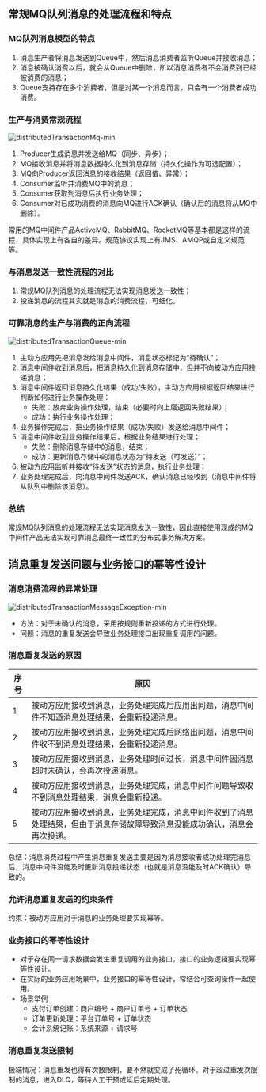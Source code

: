 ## 常规MQ队列消息的处理流程和特点

### MQ队列消息模型的特点
1. 消息生产者将消息发送到Queue中，然后消息消费者监听Queue并接收消息；
1. 消息被确认消费以后，就会从Queue中删除，所以消息消费者不会消费到已经被消费的消息；
1. Queue支持存在多个消费者，但是对某一个消息而言，只会有一个消费者成功消费。

### 生产与消费常规流程
![distributedTransactionMq-min](http://www.wailian.work/images/2019/01/23/distributedTransactionMq-min.png)
1. Producer生成消息并发送给MQ（同步、异步）；
1. MQ接收消息并将消息数据持久化到消息存储（持久化操作为可选配置）；
1. MQ向Producer返回消息的接收结果（返回值、异常）；
1. Consumer监听并消费MQ中的消息；
1. Consumer获取到消息后执行业务处理；
1. Consumer对已成功消费的消息向MQ进行ACK确认（确认后的消息将从MQ中删除）。

常用的MQ中间件产品ActiveMQ、RabbitMQ、RocketMQ等基本都是这样的流程，具体实现上有各自的差异。规范协议实现上有JMS、AMQP或自定义规范等。

### 与消息发送一致性流程的对比
1. 常规MQ队列消息的处理流程无法实现消息发送一致性；
1. 投递消息的流程其实就是消息的消费流程，可细化。

### 可靠消息的生产与消费的正向流程
![distributedTransactionQueue-min](https://www.wailian.work/images/2019/01/11/distributedTransactionQueue-min.png)

1. 主动方应用先把消息发给消息中间件，消息状态标记为“待确认”；
2. 消息中间件收到消息后，把消息持久化到消息存储中，但并不向被动方应用投递消息；
3. 消息中间件返回消息持久化结果（成功/失败），主动方应用根据返回结果进行判断如何进行业务操作处理：
    - 失败：放弃业务操作处理，结束（必要时向上层返回失败结果）；
    - 成功：执行业务操作处理；
4. 业务操作完成后，把业务操作结果（成功/失败）发送给消息中间件；
5. 消息中间件收到业务操作结果后，根据业务结果进行处理；
    - 失败：删除消息存储中的消息，结束；
    - 成功：更新消息存储中的消息状态为“待发送（可发送）”；
6. 被动方应用监听并接收“待发送”状态的消息，执行业务处理；
7. 业务处理完成后，向消息中间件发送ACK，确认消息已经收到（消息中间件将从队列中删除该消息）。

### 总结
常规MQ队列消息的处理流程无法实现消息发送一致性，因此直接使用现成的MQ中间件产品无法实现可靠消息最终一致性的分布式事务解决方案。

## 消息重复发送问题与业务接口的幂等性设计

### 消息消费流程的异常处理
![distributedTransactionMessageException-min](http://www.wailian.work/images/2019/01/23/distributedTransactionMessageException-min.png)

- 方法：对于未确认的消息，采用按规则重新投递的方式进行处理。
- 问题：消息的重复发送会导致业务处理接口出现重复调用的问题。

### 消息重复发送的原因
序号 | 原因
---|-------
1 | 被动方应用接收到消息，业务处理完成后应用出问题，消息中间件不知道消息处理结果，会重新投递消息。
2 | 被动方应用接收到消息，业务处理完成后网络出问题，消息中间件收不到消息处理结果，会重新投递消息。
3 | 被动方应用接收到消息，业务处理时间过长，消息中间件因消息超时未确认，会再次投递消息。
4 | 被动方应用接收到消息，业务处理完成，消息中间件问题导致收不到消息处理结果，消息会重新投递。
5 | 被动方应用接收到消息，业务处理完成，消息中间件收到了消息处理结果，但由于消息存储故障导致消息没能成功确认，消息会再次投递。

总结：消息消费过程中产生消息重复发送主要是因为消息接收者成功处理完消息后，消息中间件没能及时更新消息投递状态（也就是消息没能及时ACK确认）导致的。

### 允许消息重复发送的约束条件
约束：被动方应用对于消息的业务处理要实现幂等。

### 业务接口的幂等性设计
- 对于存在同一请求数据会发生重复调用的业务接口，接口的业务逻辑要实现幂等性设计。
- 在实际的业务应用场景中，业务接口的幂等性设计，常结合可查询操作一起使用。
- 场景举例
    - 支付订单创建：商户编号 + 商户订单号 + 订单状态
    - 订单更新处理：平台订单号 + 订单状态
    - 会计系统记账：系统来源 + 请求号

### 消息重复发送限制
极端情况：消息重发也得有次数限制，要不然就变成了死循环。对于超过重发次限制的消息，进入DLQ，等待人工干预或延后定期处理。